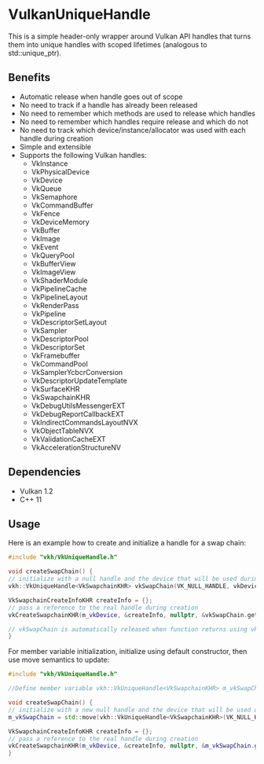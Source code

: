 # VulkanUniqueHandle

This is a simple header-only wrapper around Vulkan API handles that turns them into unique handles with scoped lifetimes (analogous to std::unique_ptr).

## Benefits
 <ul>
  <li>Automatic release when handle goes out of scope</li>
  <li>No need to track if a handle has already been released</li>
  <li>No need to remember which methods are used to release which handles</li>
  <li>No need to remember which handles require release and which do not</li>
  <li>No need to track which device/instance/allocator was used with each handle during creation</li>
  <li>Simple and extensible</li>
  <li>Supports the following Vulkan handles:
    <ul>
      <li>VkInstance</li>
      <li>VkPhysicalDevice</li>
      <li>VkDevice</li>
      <li>VkQueue</li>
      <li>VkSemaphore</li>
      <li>VkCommandBuffer</li>
      <li>VkFence</li>
      <li>VkDeviceMemory</li>
      <li>VkBuffer</li>
      <li>VkImage</li>
      <li>VkEvent</li>
      <li>VkQueryPool</li>
      <li>VkBufferView</li>
      <li>VkImageView</li>
      <li>VkShaderModule</li>
      <li>VkPipelineCache</li>
      <li>VkPipelineLayout</li>
      <li>VkRenderPass</li>
      <li>VkPipeline</li>
      <li>VkDescriptorSetLayout</li>
      <li>VkSampler</li>
      <li>VkDescriptorPool</li>
      <li>VkDescriptorSet</li>
      <li>VkFramebuffer</li>
      <li>VkCommandPool</li>
      <li>VkSamplerYcbcrConversion</li>
      <li>VkDescriptorUpdateTemplate</li>
      <li>VkSurfaceKHR</li>
      <li>VkSwapchainKHR</li>
      <li>VkDebugUtilsMessengerEXT</li>
      <li>VkDebugReportCallbackEXT</li>
      <li>VkIndirectCommandsLayoutNVX</li>
      <li>VkObjectTableNVX</li>
      <li>VkValidationCacheEXT</li>
      <li>VkAccelerationStructureNV</li>
    </ul>
  </li>
</ul> 

## Dependencies
<ul>
 <li>Vulkan 1.2</li>
 <li>C++ 11</li>
</ul>

## Usage

Here is an example how to create and initialize a handle for a swap chain:
```cpp
#include "vkh/VkUniqueHandle.h"

void createSwapChain() {
// initialize with a null handle and the device that will be used during creation
vkh::VkUniqueHandle<VkSwapchainKHR> vkSwapChain(VK_NULL_HANDLE, vkDevice);

VkSwapchainCreateInfoKHR createInfo = {};
// pass a reference to the real handle during creation
vkCreateSwapchainKHR(m_vkDevice, &createInfo, nullptr, &vkSwapChain.get());

// vkSwapChain is automatically released when function returns using vkDestroySwapchainKHR
}
```

For member variable initialization, initialize using default constructor, then use move semantics to update:
```cpp
#include "vkh/VkUniqueHandle.h"

//Define member variable vkh::VkUniqueHandle<VkSwapchainKHR> m_vkSwapChain;

void createSwapChain() {
// initialize with a new null handle and the device that will be used during creation
m_vkSwapChain = std::move(vkh::VkUniqueHandle<VkSwapchainKHR>(VK_NULL_HANDLE, vkDevice));

VkSwapchainCreateInfoKHR createInfo = {};
// pass a reference to the real handle during creation
vkCreateSwapchainKHR(m_vkDevice, &createInfo, nullptr, &m_vkSwapChain.get());
}
```
